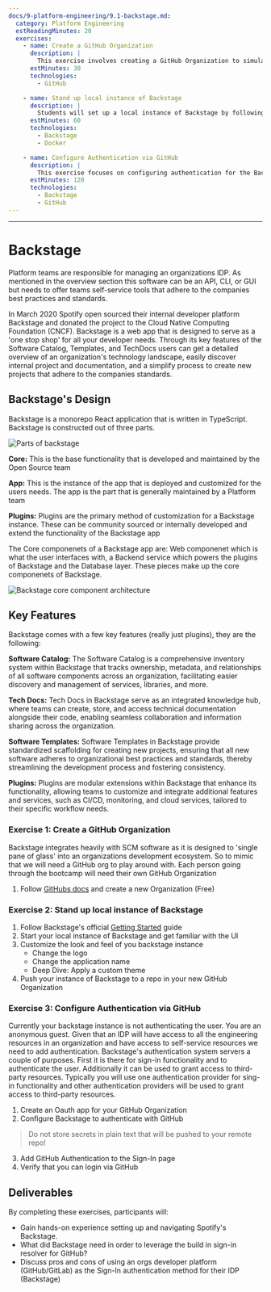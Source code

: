 ```yaml
---
docs/9-platform-engineering/9.1-backstage.md:
  category: Platform Engineering
  estReadingMinutes: 20
  exercises:
    - name: Create a GitHub Organization
      description: |
        This exercise involves creating a GitHub Organization to simulate an integrated SCM environment, similar to what you would find in a real-world development ecosystem. Each student will create their own GitHub Organization following the provided instructions.
      estMinutes: 30
      technologies:
        - GitHub

    - name: Stand up local instance of Backstage
      description: |
        Students will set up a local instance of Backstage by following the official Getting Started guide. This exercise covers starting the local instance, familiarizing with the UI, and customizing the appearance of the Backstage instance including logo and application name changes. Extra credit is given for applying a custom theme. The customized instance should then be pushed to a repo in the newly created GitHub Organization.
      estMinutes: 60
      technologies:
        - Backstage
        - Docker

    - name: Configure Authentication via GitHub
      description: |
        This exercise focuses on configuring authentication for the Backstage instance using GitHub. Students will create an OAuth app within their GitHub Organization and integrate it with Backstage for authentication purposes. This includes not storing secrets in plain text and ensuring secure authentication practices. Verification of login functionality through GitHub is the final step to confirm successful integration.
      estMinutes: 120
      technologies:
        - Backstage
        - GitHub
---
```


---
# Backstage

Platform teams are responsible for managing an organizations IDP. As mentioned in the overview section this software can be an API, CLI, or GUI but needs to offer teams self-service tools that adhere to the companies best practices and standards.

In March 2020 Spotify open sourced their internal developer platform Backstage and donated the project to the Cloud Native Computing Foundation (CNCF). Backstage is a web app that is designed to serve as a 'one stop shop' for all your developer needs. Through its key features of the Software Catalog, Templates, and TechDocs users can get a detailed overview of an organization's technology landscape, easily discover internal project and documentation, and a simplify process to create new projects that adhere to the companies standards.

## Backstage's Design

Backstage is a monorepo React application that is written in TypeScript. Backstage is constructed out of three parts.

![Parts of backstage](https://backstage-spotify-com.spotifycdn.com/_next/static/media/IMG_key_terms.72c69cd1.png ':class=img-center :alt=parts of backstage')

**Core:** This is the base functionality that is developed and maintained by the Open Source team

**App:** This is the instance of the app that is deployed and customized for the users needs. The app is the part that is generally maintained by a Platform team

**Plugins:** Plugins are the primary method of customization for a Backstage instance. These can be community sourced or internally developed and extend the functionality of the Backstage app

The Core componenets of a Backstage app are: Web componenet which is what the user interfaces with, a Backend service which powers the plugins of Backstage and the Database layer. These pieces make up the core componenets of Backstage.

![Backstage core component architecture](https://backstage-spotify-com.spotifycdn.com/_next/static/media/IMG_container.6247c7ba.png)

## Key Features

Backstage comes with a few key features (really just plugins), they are the following:

**Software Catalog:** The Software Catalog is a comprehensive inventory system within Backstage that tracks ownership, metadata, and relationships of all software components across an organization, facilitating easier discovery and management of services, libraries, and more.

**Tech Docs:** Tech Docs in Backstage serve as an integrated knowledge hub, where teams can create, store, and access technical documentation alongside their code, enabling seamless collaboration and information sharing across the organization.

**Software Templates:** Software Templates in Backstage provide standardized scaffolding for creating new projects, ensuring that all new software adheres to organizational best practices and standards, thereby streamlining the development process and fostering consistency.

**Plugins:** Plugins are modular extensions within Backstage that enhance its functionality, allowing teams to customize and integrate additional features and services, such as CI/CD, monitoring, and cloud services, tailored to their specific workflow needs.

### Exercise 1: Create a GitHub Organization

Backstage integrates heavily with SCM software as it is designed to 'single pane of glass' into an organizations development ecosystem. So to mimic that we will need
a GitHub org to play around with. Each person going through the bootcamp will need their own GitHub Organization

1. Follow [GitHubs docs](https://docs.github.com/en/organizations/collaborating-with-groups-in-organizations/creating-a-new-organization-from-scratch) and create a new Organization (Free)

### Exercise 2: Stand up local instance of Backstage

1. Follow Backstage's official [Getting Started](https://backstage.spotify.com/learn/standing-up-backstage/standing-up-backstage/1-intro/) guide
2. Start your local instance of Backstage and get familiar with the UI
3. Customize the look and feel of you backstage instance
    - Change the logo
    - Change the application name
    - Deep Dive: Apply a custom theme
4. Push your instance of Backstage to a repo in your new GitHub Organization

### Exercise 3: Configure Authentication via GitHub

Currently your backstage instance is not authenticating the user. You are an anonymous guest. Given that an IDP will have access to all the engineering resources in an organization and have access to self-service resources we need to add authentication. Backstage's authentication system servers a couple of purposes. First it is there for sign-in functionality and to authenticate the user. Additionally it can be used to grant access to third-party resources. Typically you will use one authentication provider for sing-in functionality and other authentication providers will be used to grant access to third-party resources.

1. Create an Oauth app for your GitHub Organization
2. Configure Backstage to authenticate with GitHub
> Do not store secrets in plain text that will be pushed to your remote repo!
3. Add GitHub Authentication to the Sign-In page
4. Verify that you can login via GitHub

<!-- ## Extra Credit: Three Musketeers Pattern -->

## Deliverables

By completing these exercises, participants will:

- Gain hands-on experience setting up and navigating Spotify's Backstage.
- What did Backstage need in order to leverage the build in sign-in resolver for GitHub?
- Discuss pros and cons of using an orgs developer platform (GitHub/GitLab) as the Sign-In authentication method for their IDP (Backstage)
